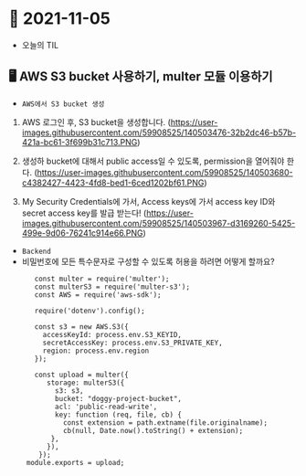 # 📝 2021-11-05
- 오늘의 TIL

## 🖥 AWS S3 bucket 사용하기, multer 모듈 이용하기

- `AWS에서 S3 bucket 생성`

1. AWS 로그인 후, S3 bucket을 생성합니다. 
(https://user-images.githubusercontent.com/59908525/140503476-32b2dc46-b57b-421a-bc61-3f699b31c713.PNG)

2. 생성하 bucket에 대해서 public access일 수 있도록, permission을 열어줘야 한다.
(https://user-images.githubusercontent.com/59908525/140503680-c4382427-4423-4fd8-bed1-6ced1202bf61.PNG)

3. My Security Credentials에 가서, Access keys에 가서 access key ID와 secret access key를 발급 받는다!
(https://user-images.githubusercontent.com/59908525/140503967-d3169260-5425-499e-9d06-76241c914e66.PNG)


- `Backend`
- 비밀번호에 모든 특수문자로 구성할 수 있도록 허용을 하려면 어떻게 할까요?         
    ```const path = require('path');
       const multer = require('multer');
       const multerS3 = require('multer-s3');
       const AWS = require('aws-sdk');

       require('dotenv').config();

       const s3 = new AWS.S3({ 
         accessKeyId: process.env.S3_KEYID, 
         secretAccessKey: process.env.S3_PRIVATE_KEY,
         region: process.env.region
       });

       const upload = multer({
          storage: multerS3({
            s3: s3,
            bucket: "doggy-project-bucket",
            acl: 'public-read-write',
            key: function (req, file, cb) {
              const extension = path.extname(file.originalname);
              cb(null, Date.now().toString() + extension);
           },
          }),
        });
     module.exports = upload;
     ```       
